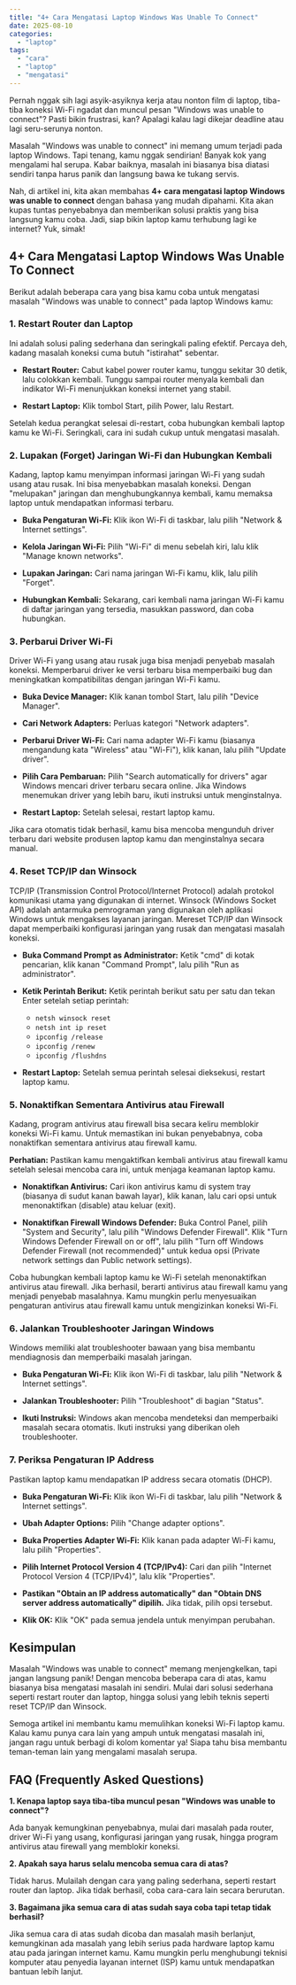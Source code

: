 ```yaml
---
title: "4+ Cara Mengatasi Laptop Windows Was Unable To Connect"
date: 2025-08-10
categories: 
  - "laptop"
tags: 
  - "cara"
  - "laptop"
  - "mengatasi"
---
```


Pernah nggak sih lagi asyik-asyiknya kerja atau nonton film di laptop, tiba-tiba koneksi Wi-Fi ngadat dan muncul pesan "Windows was unable to connect"? Pasti bikin frustrasi, kan? Apalagi kalau lagi dikejar deadline atau lagi seru-serunya nonton.

Masalah "Windows was unable to connect" ini memang umum terjadi pada laptop Windows. Tapi tenang, kamu nggak sendirian! Banyak kok yang mengalami hal serupa. Kabar baiknya, masalah ini biasanya bisa diatasi sendiri tanpa harus panik dan langsung bawa ke tukang servis.

Nah, di artikel ini, kita akan membahas **4+ cara mengatasi laptop Windows was unable to connect** dengan bahasa yang mudah dipahami. Kita akan kupas tuntas penyebabnya dan memberikan solusi praktis yang bisa langsung kamu coba. Jadi, siap bikin laptop kamu terhubung lagi ke internet? Yuk, simak!

## 4+ Cara Mengatasi Laptop Windows Was Unable To Connect

Berikut adalah beberapa cara yang bisa kamu coba untuk mengatasi masalah "Windows was unable to connect" pada laptop Windows kamu:

### 1\. Restart Router dan Laptop

Ini adalah solusi paling sederhana dan seringkali paling efektif. Percaya deh, kadang masalah koneksi cuma butuh "istirahat" sebentar.

- **Restart Router:** Cabut kabel power router kamu, tunggu sekitar 30 detik, lalu colokkan kembali. Tunggu sampai router menyala kembali dan indikator Wi-Fi menunjukkan koneksi internet yang stabil.
    
- **Restart Laptop:** Klik tombol Start, pilih Power, lalu Restart.
    

Setelah kedua perangkat selesai di-restart, coba hubungkan kembali laptop kamu ke Wi-Fi. Seringkali, cara ini sudah cukup untuk mengatasi masalah.

### 2\. Lupakan (Forget) Jaringan Wi-Fi dan Hubungkan Kembali

Kadang, laptop kamu menyimpan informasi jaringan Wi-Fi yang sudah usang atau rusak. Ini bisa menyebabkan masalah koneksi. Dengan "melupakan" jaringan dan menghubungkannya kembali, kamu memaksa laptop untuk mendapatkan informasi terbaru.

- **Buka Pengaturan Wi-Fi:** Klik ikon Wi-Fi di taskbar, lalu pilih "Network & Internet settings".
    
- **Kelola Jaringan Wi-Fi:** Pilih "Wi-Fi" di menu sebelah kiri, lalu klik "Manage known networks".
    
- **Lupakan Jaringan:** Cari nama jaringan Wi-Fi kamu, klik, lalu pilih "Forget".
    
- **Hubungkan Kembali:** Sekarang, cari kembali nama jaringan Wi-Fi kamu di daftar jaringan yang tersedia, masukkan password, dan coba hubungkan.
    

### 3\. Perbarui Driver Wi-Fi

Driver Wi-Fi yang usang atau rusak juga bisa menjadi penyebab masalah koneksi. Memperbarui driver ke versi terbaru bisa memperbaiki bug dan meningkatkan kompatibilitas dengan jaringan Wi-Fi kamu.

- **Buka Device Manager:** Klik kanan tombol Start, lalu pilih "Device Manager".
    
- **Cari Network Adapters:** Perluas kategori "Network adapters".
    
- **Perbarui Driver Wi-Fi:** Cari nama adapter Wi-Fi kamu (biasanya mengandung kata "Wireless" atau "Wi-Fi"), klik kanan, lalu pilih "Update driver".
    
- **Pilih Cara Pembaruan:** Pilih "Search automatically for drivers" agar Windows mencari driver terbaru secara online. Jika Windows menemukan driver yang lebih baru, ikuti instruksi untuk menginstalnya.
    
- **Restart Laptop:** Setelah selesai, restart laptop kamu.
    

Jika cara otomatis tidak berhasil, kamu bisa mencoba mengunduh driver terbaru dari website produsen laptop kamu dan menginstalnya secara manual.

### 4\. Reset TCP/IP dan Winsock

TCP/IP (Transmission Control Protocol/Internet Protocol) adalah protokol komunikasi utama yang digunakan di internet. Winsock (Windows Socket API) adalah antarmuka pemrograman yang digunakan oleh aplikasi Windows untuk mengakses layanan jaringan. Mereset TCP/IP dan Winsock dapat memperbaiki konfigurasi jaringan yang rusak dan mengatasi masalah koneksi.

- **Buka Command Prompt as Administrator:** Ketik "cmd" di kotak pencarian, klik kanan "Command Prompt", lalu pilih "Run as administrator".
    
- **Ketik Perintah Berikut:** Ketik perintah berikut satu per satu dan tekan Enter setelah setiap perintah:
    
    - `netsh winsock reset`
    - `netsh int ip reset`
    - `ipconfig /release`
    - `ipconfig /renew`
    - `ipconfig /flushdns`
- **Restart Laptop:** Setelah semua perintah selesai dieksekusi, restart laptop kamu.
    

### 5\. Nonaktifkan Sementara Antivirus atau Firewall

Kadang, program antivirus atau firewall bisa secara keliru memblokir koneksi Wi-Fi kamu. Untuk memastikan ini bukan penyebabnya, coba nonaktifkan sementara antivirus atau firewall kamu.

**Perhatian:** Pastikan kamu mengaktifkan kembali antivirus atau firewall kamu setelah selesai mencoba cara ini, untuk menjaga keamanan laptop kamu.

- **Nonaktifkan Antivirus:** Cari ikon antivirus kamu di system tray (biasanya di sudut kanan bawah layar), klik kanan, lalu cari opsi untuk menonaktifkan (disable) atau keluar (exit).
    
- **Nonaktifkan Firewall Windows Defender:** Buka Control Panel, pilih "System and Security", lalu pilih "Windows Defender Firewall". Klik "Turn Windows Defender Firewall on or off", lalu pilih "Turn off Windows Defender Firewall (not recommended)" untuk kedua opsi (Private network settings dan Public network settings).
    

Coba hubungkan kembali laptop kamu ke Wi-Fi setelah menonaktifkan antivirus atau firewall. Jika berhasil, berarti antivirus atau firewall kamu yang menjadi penyebab masalahnya. Kamu mungkin perlu menyesuaikan pengaturan antivirus atau firewall kamu untuk mengizinkan koneksi Wi-Fi.

### 6\. Jalankan Troubleshooter Jaringan Windows

Windows memiliki alat troubleshooter bawaan yang bisa membantu mendiagnosis dan memperbaiki masalah jaringan.

- **Buka Pengaturan Wi-Fi:** Klik ikon Wi-Fi di taskbar, lalu pilih "Network & Internet settings".
    
- **Jalankan Troubleshooter:** Pilih "Troubleshoot" di bagian "Status".
    
- **Ikuti Instruksi:** Windows akan mencoba mendeteksi dan memperbaiki masalah secara otomatis. Ikuti instruksi yang diberikan oleh troubleshooter.
    

### 7\. Periksa Pengaturan IP Address

Pastikan laptop kamu mendapatkan IP address secara otomatis (DHCP).

- **Buka Pengaturan Wi-Fi:** Klik ikon Wi-Fi di taskbar, lalu pilih "Network & Internet settings".
    
- **Ubah Adapter Options:** Pilih "Change adapter options".
    
- **Buka Properties Adapter Wi-Fi:** Klik kanan pada adapter Wi-Fi kamu, lalu pilih "Properties".
    
- **Pilih Internet Protocol Version 4 (TCP/IPv4):** Cari dan pilih "Internet Protocol Version 4 (TCP/IPv4)", lalu klik "Properties".
    
- **Pastikan "Obtain an IP address automatically" dan "Obtain DNS server address automatically" dipilih.** Jika tidak, pilih opsi tersebut.
    
- **Klik OK:** Klik "OK" pada semua jendela untuk menyimpan perubahan.
    

## Kesimpulan

Masalah "Windows was unable to connect" memang menjengkelkan, tapi jangan langsung panik! Dengan mencoba beberapa cara di atas, kamu biasanya bisa mengatasi masalah ini sendiri. Mulai dari solusi sederhana seperti restart router dan laptop, hingga solusi yang lebih teknis seperti reset TCP/IP dan Winsock.

Semoga artikel ini membantu kamu memulihkan koneksi Wi-Fi laptop kamu. Kalau kamu punya cara lain yang ampuh untuk mengatasi masalah ini, jangan ragu untuk berbagi di kolom komentar ya! Siapa tahu bisa membantu teman-teman lain yang mengalami masalah serupa.

## FAQ (Frequently Asked Questions)

**1\. Kenapa laptop saya tiba-tiba muncul pesan "Windows was unable to connect"?**

Ada banyak kemungkinan penyebabnya, mulai dari masalah pada router, driver Wi-Fi yang usang, konfigurasi jaringan yang rusak, hingga program antivirus atau firewall yang memblokir koneksi.

**2\. Apakah saya harus selalu mencoba semua cara di atas?**

Tidak harus. Mulailah dengan cara yang paling sederhana, seperti restart router dan laptop. Jika tidak berhasil, coba cara-cara lain secara berurutan.

**3\. Bagaimana jika semua cara di atas sudah saya coba tapi tetap tidak berhasil?**

Jika semua cara di atas sudah dicoba dan masalah masih berlanjut, kemungkinan ada masalah yang lebih serius pada hardware laptop kamu atau pada jaringan internet kamu. Kamu mungkin perlu menghubungi teknisi komputer atau penyedia layanan internet (ISP) kamu untuk mendapatkan bantuan lebih lanjut.
